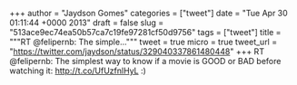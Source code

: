 
+++
author = "Jaydson Gomes"
categories = ["tweet"]
date = "Tue Apr 30 01:11:44 +0000 2013"
draft = false
slug = "513ace9ec74ea50b57ca7c19fe97281cf50d9756"
tags = ["tweet"]
title = """RT @felipernb: The simple..."""
tweet = true
micro = true
tweet_url = "https://twitter.com/jaydson/status/329040337861480448"
+++
RT @felipernb: The simplest way to know if a movie is GOOD or BAD before watching it: http://t.co/UfUzfnlHyL :)
